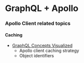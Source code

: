 # GraphQL + Apollo

### Apollo Client related topics

#### Caching

- [GraphQL Concepts Visualized](https://blog.apollographql.com/the-concepts-of-graphql-bc68bd819be3)
  - Apollo client caching strategy
  - Object identifiers

